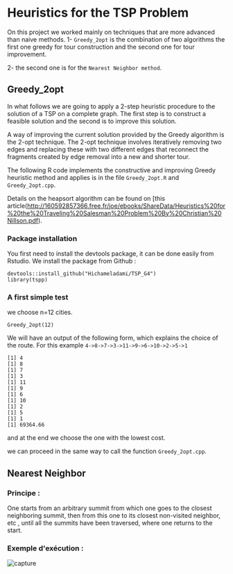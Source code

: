 # Heuristics for the TSP Problem
On this project we worked mainly on techniques that are more advanced than naive methods.
1-  `Greedy_2opt` is the combination of two algorithms the first one greedy for tour construction and the second one for tour improvement.

2- the second one is for the  `Nearest Neighbor method`.
## Greedy_2opt

In what follows we are going to apply a 2-step heuristic procedure to the solution of a TSP on a complete graph. The first step is to construct a feasible
solution and the second is to improve this solution.

A way of improving the current solution provided by the Greedy algorithm is the 2-opt technique. The 2-opt technique involves iteratively removing two edges and replacing these with two different edges that reconnect the fragments created by edge removal into a new and shorter tour.

The following R code implements the constructive and improving Greedy heuristic method and applies is in the file `Greedy_2opt.R` and `Greedy_2opt.cpp`.

Details on the heapsort algorithm can be found on [this article(http://160592857366.free.fr/joe/ebooks/ShareData/Heuristics%20for%20the%20Traveling%20Salesman%20Problem%20By%20Christian%20Nillson.pdf). 
### Package installation

You first need to install the devtools package, it can be done easily from Rstudio. We install the package from Github :
```
devtools::install_github("Hichameladami/TSP_G4")
library(tspp)
```

### A first simple test 

we choose n=12 cities.
```
Greedy_2opt(12)
```

We will have an output of the following form, which explains the choice of the route. For this example `4->8->7->3->11->9->6->10->2->5->1`
```
[1] 4
[1] 8
[1] 7
[1] 3
[1] 11
[1] 9
[1] 6
[1] 10
[1] 2
[1] 5
[1] 1
[1] 69364.66
```
and at the end we choose the one with the lowest cost. 

we can proceed in the same way to call the function `Greedy_2opt.cpp`.


## Nearest Neighbor
### Principe :
One starts from an arbitrary summit from which one goes to the closest neighboring summit, then from this one to its closest non-visited neighbor, etc , until all the summits have been traversed, where one returns to the start.
### Exemple d'exécution :
![capture](https://user-images.githubusercontent.com/77694470/105101141-b573b300-5aae-11eb-881f-fc3f2c7c66ec.PNG)
